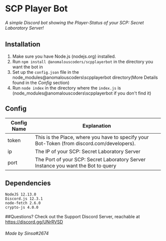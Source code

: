 # SCP Player Bot
###### A simple Discord bot showing the Player-Status of your SCP: Secret Laboratory Server!

## Installation
1. Make sure you have Node.js (nodejs.org) installed.
2. Run `npm install @anomalouscoders/scpplayerbot` in the directory you want the bot in
3. Set up the `config.json` file in the node_modules\@anomalouscoders\scpplayerbot directory(More Details found in the *Config* section)
4. Run `node index` in the directory where the `index.js` is (node_modules\@anomalouscoders\scpplayerbot if you don't find it)

## Config
Config Name | Explanation 
--- | --- 
token | This is the Place, where you have to specify your Bot-Token (from discord.com/developers).
ip | The IP of your SCP: Secret Laboratory Server
port | The Port of your SCP: Secret Laboratory Server Instance you want the Bot to query

## Dependencies
```
NodeJS 12.13.0
Discord.js 12.3.1
node-fetch 2.6.0
crypto-js 4.0.0
```

##Questions?
Check out the Support Discord Server, reachable at https://discord.gg/UNrRVSD

###### Made by Sinsa#2674